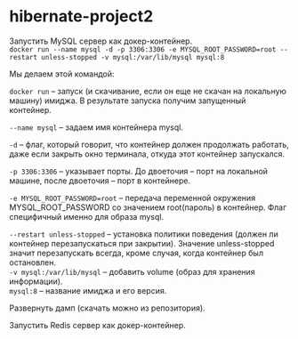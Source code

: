 # hibernate-project2

Запустить MySQL сервер как докер-контейнер.<br>
```docker run --name mysql -d -p 3306:3306 -e MYSQL_ROOT_PASSWORD=root --restart unless-stopped -v mysql:/var/lib/mysql mysql:8```<br>

Мы делаем этой командой:<br>

```docker run``` – запуск (и скачивание, если он еще не скачан на локальную машину) имиджа. В результате запуска получим запущенный контейнер.<br>
    
```--name mysql``` – задаем имя контейнера mysql.<br>
    
```-d``` – флаг, который говорит, что контейнер должен продолжать работать, даже если закрыть окно терминала, откуда этот контейнер запускался.<br>
    
```-p 3306:3306``` – указывает порты. До двоеточия – порт на локальной машине, после двоеточия – порт в контейнере.<br>
    
```-e MYSQL_ROOT_PASSWORD=root``` – передача переменной окружения MYSQL_ROOT_PASSWORD со значением root(пароль) в контейнер. Флаг специфичный именно для образа mysql.<br>
    
```--restart unless-stopped``` – установка политики поведения (должен ли контейнер перезапускаться при закрытии). Значение unless-stopped значит перезапускать всегда, кроме случая, когда контейнер был остановлен.<br>
```-v mysql:/var/lib/mysql``` – добавить volume (образ для хранения информации).<br>
```mysql:8``` – название имиджа и его версия.<br>

Развернуть дамп (скачать можно из репозитория).

Запустить Redis сервер как докер-контейнер.
